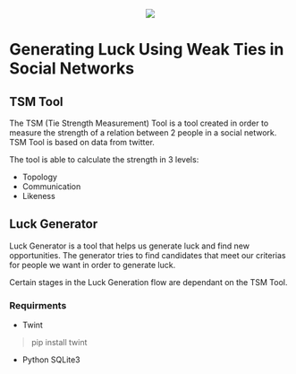 
<p align="center">
  <img src="https://i.gyazo.com/e1f4f797f145abe5d9d81b16aed41688.png">
</p>

# Generating Luck Using Weak Ties in Social Networks

## TSM Tool
The TSM (Tie Strength Measurement) Tool is a tool created in order to measure the strength of a relation between 2 people in a social network. TSM Tool is based on data from twitter.

The tool is able to calculate the strength in 3 levels:

* Topology
* Communication
* Likeness


## Luck Generator
Luck Generator is a tool that helps us generate luck and find new opportunities.
The generator tries to find candidates that meet our criterias for people we want in order to generate luck.

Certain stages in the Luck Generation flow are dependant on the TSM Tool.

### Requirments

* Twint
> pip install twint

* Python SQLite3
